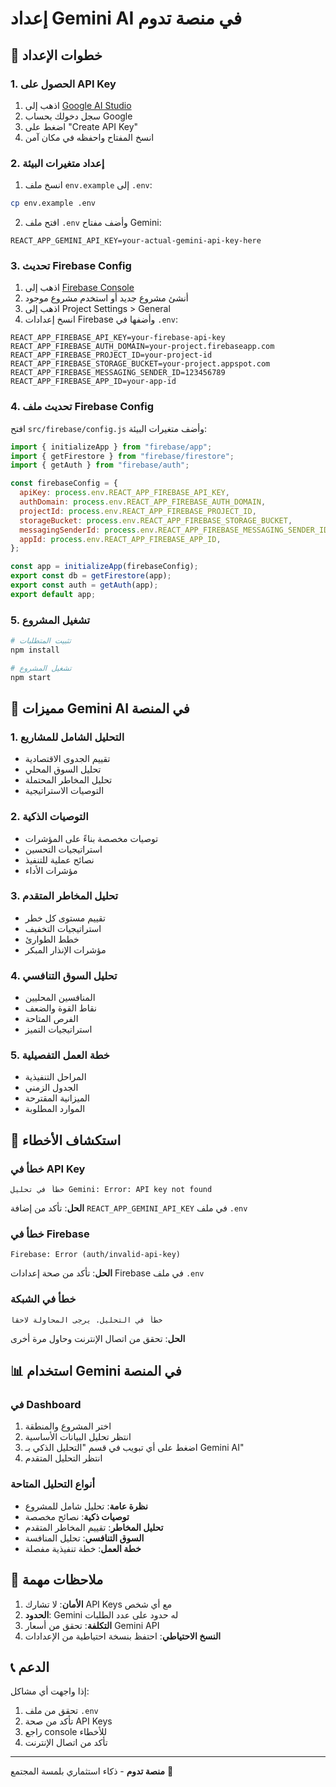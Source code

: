 # إعداد Gemini AI في منصة تدوم

## 🚀 خطوات الإعداد

### 1. الحصول على API Key

1. اذهب إلى [Google AI Studio](https://makersuite.google.com/app/apikey)
2. سجل دخولك بحساب Google
3. اضغط على "Create API Key"
4. انسخ المفتاح واحفظه في مكان آمن

### 2. إعداد متغيرات البيئة

1. انسخ ملف `env.example` إلى `.env`:

```bash
cp env.example .env
```

2. افتح ملف `.env` وأضف مفتاح Gemini:

```env
REACT_APP_GEMINI_API_KEY=your-actual-gemini-api-key-here
```

### 3. تحديث Firebase Config

1. اذهب إلى [Firebase Console](https://console.firebase.google.com)
2. أنشئ مشروع جديد أو استخدم مشروع موجود
3. اذهب إلى Project Settings > General
4. انسخ إعدادات Firebase وأضفها في `.env`:

```env
REACT_APP_FIREBASE_API_KEY=your-firebase-api-key
REACT_APP_FIREBASE_AUTH_DOMAIN=your-project.firebaseapp.com
REACT_APP_FIREBASE_PROJECT_ID=your-project-id
REACT_APP_FIREBASE_STORAGE_BUCKET=your-project.appspot.com
REACT_APP_FIREBASE_MESSAGING_SENDER_ID=123456789
REACT_APP_FIREBASE_APP_ID=your-app-id
```

### 4. تحديث ملف Firebase Config

افتح `src/firebase/config.js` وأضف متغيرات البيئة:

```javascript
import { initializeApp } from "firebase/app";
import { getFirestore } from "firebase/firestore";
import { getAuth } from "firebase/auth";

const firebaseConfig = {
  apiKey: process.env.REACT_APP_FIREBASE_API_KEY,
  authDomain: process.env.REACT_APP_FIREBASE_AUTH_DOMAIN,
  projectId: process.env.REACT_APP_FIREBASE_PROJECT_ID,
  storageBucket: process.env.REACT_APP_FIREBASE_STORAGE_BUCKET,
  messagingSenderId: process.env.REACT_APP_FIREBASE_MESSAGING_SENDER_ID,
  appId: process.env.REACT_APP_FIREBASE_APP_ID,
};

const app = initializeApp(firebaseConfig);
export const db = getFirestore(app);
export const auth = getAuth(app);
export default app;
```

### 5. تشغيل المشروع

```bash
# تثبيت المتطلبات
npm install

# تشغيل المشروع
npm start
```

## 🧠 مميزات Gemini AI في المنصة

### 1. التحليل الشامل للمشاريع

- تقييم الجدوى الاقتصادية
- تحليل السوق المحلي
- تحليل المخاطر المحتملة
- التوصيات الاستراتيجية

### 2. التوصيات الذكية

- توصيات مخصصة بناءً على المؤشرات
- استراتيجيات التحسين
- نصائح عملية للتنفيذ
- مؤشرات الأداء

### 3. تحليل المخاطر المتقدم

- تقييم مستوى كل خطر
- استراتيجيات التخفيف
- خطط الطوارئ
- مؤشرات الإنذار المبكر

### 4. تحليل السوق التنافسي

- المنافسين المحليين
- نقاط القوة والضعف
- الفرص المتاحة
- استراتيجيات التميز

### 5. خطة العمل التفصيلية

- المراحل التنفيذية
- الجدول الزمني
- الميزانية المقترحة
- الموارد المطلوبة

## 🔧 استكشاف الأخطاء

### خطأ في API Key

```
خطأ في تحليل Gemini: Error: API key not found
```

**الحل**: تأكد من إضافة `REACT_APP_GEMINI_API_KEY` في ملف `.env`

### خطأ في Firebase

```
Firebase: Error (auth/invalid-api-key)
```

**الحل**: تأكد من صحة إعدادات Firebase في ملف `.env`

### خطأ في الشبكة

```
خطأ في التحليل. يرجى المحاولة لاحقاً
```

**الحل**: تحقق من اتصال الإنترنت وحاول مرة أخرى

## 📊 استخدام Gemini في المنصة

### في Dashboard

1. اختر المشروع والمنطقة
2. انتظر تحليل البيانات الأساسية
3. اضغط على أي تبويب في قسم "التحليل الذكي بـ Gemini AI"
4. انتظر التحليل المتقدم

### أنواع التحليل المتاحة

- **نظرة عامة**: تحليل شامل للمشروع
- **توصيات ذكية**: نصائح مخصصة
- **تحليل المخاطر**: تقييم المخاطر المتقدم
- **السوق التنافسي**: تحليل المنافسة
- **خطة العمل**: خطة تنفيذية مفصلة

## 🚨 ملاحظات مهمة

1. **الأمان**: لا تشارك API Keys مع أي شخص
2. **الحدود**: Gemini له حدود على عدد الطلبات
3. **التكلفة**: تحقق من أسعار Gemini API
4. **النسخ الاحتياطي**: احتفظ بنسخة احتياطية من الإعدادات

## 📞 الدعم

إذا واجهت أي مشاكل:

1. تحقق من ملف `.env`
2. تأكد من صحة API Keys
3. راجع console للأخطاء
4. تأكد من اتصال الإنترنت

---

**منصة تدوم** - ذكاء استثماري بلمسة المجتمع 🚀
